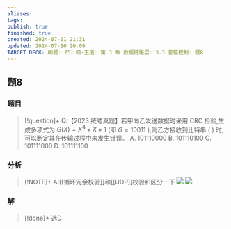 ```yaml
---
aliases: 
tags: 
publish: true
finished: true
created: 2024-07-01 21:31
updated: 2024-07-10 20:09
TARGET DECK: 刷题::25计网-王道::第 3 章 数据链路层::3.3 差错控制::题8
---
```

## 题8
### 题目
> [!question]+
> Q:【2023 统考真题】若甲向乙发送数据时采用 CRC 检验,生成多项式为 $G\left( X\right)  = {X}^{4} + X + 1$ (即 $G = {10011}$ ),则乙方接收到比特串 ( ) 时,可以断定其在传输过程中未发生错误。
> A. 101110000 B. 101110100 C. 101111000 D. 101111100
### 分析
> [!NOTE]+
> A:[[循环冗余校验]]和[[UDP]]校验和区分一下
> ![](https://img.hwenyi.live/202407102009741.webp)
> ![](https://img.hwenyi.live/202412161422734.webp)
### 解
> [!done]+
> 选D
<!--ID: 1720668435077-->